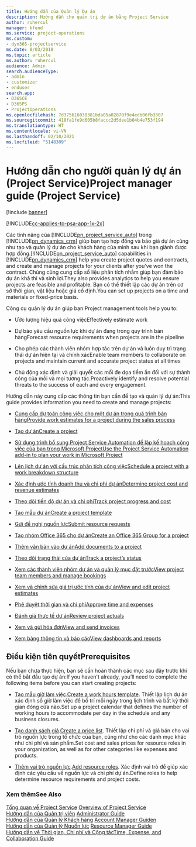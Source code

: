 ```yaml
---
title: Hướng dẫn của Quản lý Dự án
description: Hướng dẫn cho quản trị dự án bằng Project Service
author: ruhercul
manager: kfend
ms.service: project-operations
ms.custom:
- dyn365-projectservice
ms.date: 8/03/2018
ms.topic: article
ms.author: ruhercul
audience: Admin
search.audienceType:
- admin
- customizer
- enduser
search.app:
- D365CE
- D365PS
- ProjectOperations
ms.openlocfilehash: 7d375616038381bda05a02870f9e4edb06fb3307
ms.sourcegitcommit: 418fa1fe9d605b8faccc2d5dee1b04b4e753f194
ms.translationtype: HT
ms.contentlocale: vi-VN
ms.lasthandoff: 02/10/2021
ms.locfileid: "5148309"
---
```

# <a name="project-manager-guide-project-service"></a><span data-ttu-id="71b3f-103">Hướng dẫn cho người quản lý dự án (Project Service)</span><span class="sxs-lookup"><span data-stu-id="71b3f-103">Project manager guide (Project Service)</span></span>

[!include [banner](../includes/psa-now-project-operations.md)]

[!INCLUDE[cc-applies-to-psa-app-1x-2x](../includes/cc-applies-to-psa-app-1x-2x.md)]

<span data-ttu-id="71b3f-104">Các tính năng của [!INCLUDE[pn_project_service_auto](../includes/pn-project-service-auto.md)] trong [!INCLUDE[pn_dynamics_crm](../includes/pn-dynamics-crm.md)] giúp bạn tạo hợp đồng và báo giá dự án cũng như tạo và quản lý dự án cho khách hàng của mình sau khi bạn giành được hợp đồng.</span><span class="sxs-lookup"><span data-stu-id="71b3f-104">[!INCLUDE[pn_project_service_auto](../includes/pn-project-service-auto.md)] capabilities in [!INCLUDE[pn_dynamics_crm](../includes/pn-dynamics-crm.md)] help you create project quotes and contracts, and create and manage projects for your clients after you’ve won the contract.</span></span> <span data-ttu-id="71b3f-105">Chúng cũng cung cấp số liệu phân tích nhằm giúp bạn đảm bảo dự án khả thi và sinh lợi.</span><span class="sxs-lookup"><span data-stu-id="71b3f-105">They also provides analytics to help you ensure projects are feasible and profitable.</span></span> <span data-ttu-id="71b3f-106">Bạn có thể thiết lập các dự án trên cơ sở thời gian, vật liệu hoặc giá cố định.</span><span class="sxs-lookup"><span data-stu-id="71b3f-106">You can set up projects on a time and materials or fixed-price basis.</span></span>  
  
 <span data-ttu-id="71b3f-107">Công cụ quản lý dự án giúp bạn:</span><span class="sxs-lookup"><span data-stu-id="71b3f-107">Project management tools help you to:</span></span>  
  
-   <span data-ttu-id="71b3f-108">Ước lượng hiệu quả công việc</span><span class="sxs-lookup"><span data-stu-id="71b3f-108">Effectively estimate work</span></span>  
  
-   <span data-ttu-id="71b3f-109">Dự báo yêu cầu nguồn lực khi dự án đang trong quy trình bán hàng</span><span class="sxs-lookup"><span data-stu-id="71b3f-109">Forecast resource requirements when projects are in the pipeline</span></span>  
  
-   <span data-ttu-id="71b3f-110">Cho phép các thành viên nhóm hợp tác trên dự án và luôn duy trì trạng thái dự án hiện tại và chính xác</span><span class="sxs-lookup"><span data-stu-id="71b3f-110">Enable team members to collaborate on projects and maintain current and accurate project status at all times</span></span>  
  
-   <span data-ttu-id="71b3f-111">Chủ động xác định và giải quyết các mối đe dọa tiềm ẩn đối với sự thành công của mỗi và mọi tương tác.</span><span class="sxs-lookup"><span data-stu-id="71b3f-111">Proactively identify and resolve potential threats to the success of each and every engagement.</span></span>  
  
<span data-ttu-id="71b3f-112">Hướng dẫn này cung cấp các thông tin bạn cần để tạo và quản lý dự án:</span><span class="sxs-lookup"><span data-stu-id="71b3f-112">This guide provides information you need to create and manage projects:</span></span>  
  
-   [<span data-ttu-id="71b3f-113">Cung cấp dự toán công việc cho một dự án trong quá trình bán hàng</span><span class="sxs-lookup"><span data-stu-id="71b3f-113">Provide work estimates for a project during the sales process</span></span>](../psa/provide-estimates-project-during-sales-process.md)  
  
-   [<span data-ttu-id="71b3f-114">Tạo dự án</span><span class="sxs-lookup"><span data-stu-id="71b3f-114">Create a project</span></span>](../psa/create-project.md)  
  
-   [<span data-ttu-id="71b3f-115">Sử dụng trình bổ sung Project Service Automation để lập kế hoạch công việc của bạn trong Microsoft Project</span><span class="sxs-lookup"><span data-stu-id="71b3f-115">Use the Project Service Automation add-in to plan your work in Microsoft Project</span></span>](../psa/add-plan-work-microsoft-project.md)  
  
-   [<span data-ttu-id="71b3f-116">Lên lịch dự án với cấu trúc phân tích công việc</span><span class="sxs-lookup"><span data-stu-id="71b3f-116">Schedule a project with a work breakdown structure</span></span>](../psa/schedule-project-work-breakdown-structure.md)  
  
-   [<span data-ttu-id="71b3f-117">Xác định ước tính doanh thu và chi phí dự án</span><span class="sxs-lookup"><span data-stu-id="71b3f-117">Determine project cost and revenue estimates</span></span>](../psa/determine-project-cost-revenue-estimates.md)  
  
-   [<span data-ttu-id="71b3f-118">Theo dõi tiến độ dự án và chi phí</span><span class="sxs-lookup"><span data-stu-id="71b3f-118">Track project progress and cost</span></span>](../psa/track-project-progress-cost.md)  
  
-   [<span data-ttu-id="71b3f-119">Tạo mẫu dự án</span><span class="sxs-lookup"><span data-stu-id="71b3f-119">Create a project template</span></span>](../psa/create-project-template.md)  
  
-   [<span data-ttu-id="71b3f-120">Gửi đề nghị nguồn lực</span><span class="sxs-lookup"><span data-stu-id="71b3f-120">Submit resource requests</span></span>](../psa/submit-resource-requests.md)  
  
-   [<span data-ttu-id="71b3f-121">Tạo nhóm Office 365 cho dự án</span><span class="sxs-lookup"><span data-stu-id="71b3f-121">Create an Office 365 Group for a project</span></span>](../psa/create-office-365-group-project.md)  
  
-   [<span data-ttu-id="71b3f-122">Thêm văn bản vào dự án</span><span class="sxs-lookup"><span data-stu-id="71b3f-122">Add documents to a project</span></span>](../psa/add-documents-project.md)  
  
-   [<span data-ttu-id="71b3f-123">Theo dõi trạng thái của dự án</span><span class="sxs-lookup"><span data-stu-id="71b3f-123">Track a project’s status</span></span>](../psa/track-project-status.md)  
  
-   [<span data-ttu-id="71b3f-124">Xem các thành viên nhóm dự án và quản lý mục đặt trước</span><span class="sxs-lookup"><span data-stu-id="71b3f-124">View project team members and manage bookings</span></span>](../psa/view-project-team-members-manage-bookings.md)  
  
-   [<span data-ttu-id="71b3f-125">Xem và chỉnh sửa giá trị ước tính của dự án</span><span class="sxs-lookup"><span data-stu-id="71b3f-125">View and edit project estimates</span></span>](../psa/view-edit-project-estimates.md)  
  
-   [<span data-ttu-id="71b3f-126">Phê duyệt thời gian và chi phí</span><span class="sxs-lookup"><span data-stu-id="71b3f-126">Approve time and expenses</span></span>](../psa/approve-time-expenses.md)  
  
-   [<span data-ttu-id="71b3f-127">Đánh giá thực tế dự án</span><span class="sxs-lookup"><span data-stu-id="71b3f-127">Review project actuals</span></span>](../psa/review-project-actuals.md)  
  
-   [<span data-ttu-id="71b3f-128">Xem và gửi hóa đơn</span><span class="sxs-lookup"><span data-stu-id="71b3f-128">View and send invoices</span></span>](../psa/view-send-invoices.md)  
  
-   [<span data-ttu-id="71b3f-129">Xem bảng thông tin và báo cáo</span><span class="sxs-lookup"><span data-stu-id="71b3f-129">View dashboards and reports</span></span>](../psa/view-dashboards-reports.md)  
  
## <a name="prerequisites"></a><span data-ttu-id="71b3f-130">Điều kiện tiên quyết</span><span class="sxs-lookup"><span data-stu-id="71b3f-130">Prerequisites</span></span>  
 <span data-ttu-id="71b3f-131">Nếu bạn chưa thực hiện, bạn sẽ cần hoàn thành các mục sau đây trước khi có thể bắt đầu tạo dự án:</span><span class="sxs-lookup"><span data-stu-id="71b3f-131">If you haven't already, you’ll need to complete the following items before you can start creating projects:</span></span>  
  
-   <span data-ttu-id="71b3f-132">[Tạo mẫu giờ làm việc](../psa/create-work-hours-template.md).</span><span class="sxs-lookup"><span data-stu-id="71b3f-132">[Create a work hours template](../psa/create-work-hours-template.md).</span></span> <span data-ttu-id="71b3f-133">Thiết lập lịch dự án xác định số giờ làm việc để bố trí mỗi ngày trong lịch trình và bất kỳ thời gian đóng cửa nào.</span><span class="sxs-lookup"><span data-stu-id="71b3f-133">Set up a project calendar that defines the number of working hours to accommodate per day in the schedule and any business closures.</span></span>  
  
-   <span data-ttu-id="71b3f-134">[Tạo danh sách giá](../psa/create-price-list.md).</span><span class="sxs-lookup"><span data-stu-id="71b3f-134">[Create a price list](../psa/create-price-list.md).</span></span> <span data-ttu-id="71b3f-135">Thiết lập chi phí và giá bán cho vai trò nguồn lực trong tổ chức của bạn, cũng như cho các danh mục khác như chi phí và sản phẩm.</span><span class="sxs-lookup"><span data-stu-id="71b3f-135">Set cost and sales prices for resource roles in your organization, as well as for other categories like expenses and products.</span></span>  
  
-   <span data-ttu-id="71b3f-136">[Thêm vai trò nguồn lực](../psa/add-resource-roles.md).</span><span class="sxs-lookup"><span data-stu-id="71b3f-136">[Add resource roles](../psa/add-resource-roles.md).</span></span> <span data-ttu-id="71b3f-137">Xác định vai trò để giúp xác định các yêu cầu về nguồn lực và chi phí dự án.</span><span class="sxs-lookup"><span data-stu-id="71b3f-137">Define roles to help determine resource requirements and project costs.</span></span>  
  
### <a name="see-also"></a><span data-ttu-id="71b3f-138">Xem thêm</span><span class="sxs-lookup"><span data-stu-id="71b3f-138">See Also</span></span>  
 <span data-ttu-id="71b3f-139">[Tổng quan về Project Service](../psa/overview.md) </span><span class="sxs-lookup"><span data-stu-id="71b3f-139">[Overview of Project Service](../psa/overview.md) </span></span>  
 <span data-ttu-id="71b3f-140">[Hướng dẫn của Quản trị viên](../psa/admin-guide.md) </span><span class="sxs-lookup"><span data-stu-id="71b3f-140">[Administrator Guide](../psa/admin-guide.md) </span></span>  
 <span data-ttu-id="71b3f-141">[Hướng dẫn của Quản lý Khách hàng](../psa/account-manager-guide.md) </span><span class="sxs-lookup"><span data-stu-id="71b3f-141">[Account Manager Guiden](../psa/account-manager-guide.md) </span></span>  
 <span data-ttu-id="71b3f-142">[Hướng dẫn của Quản lý Nguồn lực](../psa/resource-manager-guide.md) </span><span class="sxs-lookup"><span data-stu-id="71b3f-142">[Resource Manager Guide](../psa/resource-manager-guide.md) </span></span>  
 [<span data-ttu-id="71b3f-143">Hướng dẫn về Thời gian, Chi phí và Cộng tác</span><span class="sxs-lookup"><span data-stu-id="71b3f-143">Time, Expense, and Collaboration Guide</span></span>](../psa/time-expense-collaboration-guide.md)

